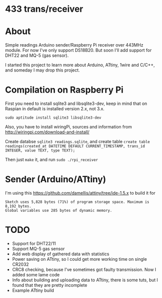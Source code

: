 433 trans/receiver
==================

# About
Simple readings Arduino sender/Raspberry Pi receiver over 443MHz module. For now I've only support DS18B20. But soon I'll add support for DHT22 and MQ-5 (gas sensor).

I started this project to learn more about Arduino, ATtiny, 1wire and C/C++, and someday I may drop this project.

# Compilation on Raspberry Pi
First you need to install sqlite3 and libsqlite3-dev, keep in mind that on Raspian in default is installed version 2.x, not 3.x.

```
sudo aptitude install sqlite3 libsqlite3-dev
```
Also, you have to install wiringPi, sources and information from http://wiringpi.com/download-and-install/

Create databse ``sqlite3 readings.sqlite``, and create table ``create table readings(created_at DATETIME DEFAULT CURRENT_TIMESTAMP, trans_id INTEGER, value TEXT, type TEXT);``

Then just ``make`` it, and run ``sudo ./rpi_receiver``

# Sender (Arduino/ATtiny)
I'm using this https://github.com/damellis/attiny/tree/ide-1.5.x to build it for 

```
Sketch uses 5,828 bytes (71%) of program storage space. Maximum is 8,192 bytes.
Global variables use 285 bytes of dynamic memory.
```

# TODO
* Support for DHT22/11
* Support MQ-5 gas sensor
* Add web display of gathered data with statistics
* Power saving on ATtiny, so I could get more working time on single CR2032
* CRC8 checking, because I've sometimes got faulty transmission. Now I added some lame code
* Info about building and uploading data to ATtiny, there is some tuts, but I found that they are pretty incomplete
* Example ATtiny build
